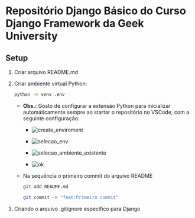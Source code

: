 # Repositório Django Básico do Curso Django Framework da Geek University

## Setup

1. Criar arquivo README.md

2. Criar ambiente virtual Python:
    ```sh
    python -m venv .env
    ```
    - **Obs.:** Gosto de configurar a extensão Python para inicializar automáticamente sempre ao startar o repositório no VSCode, com a seguinte configuração:

        -  ![create_enviroment](https://github.com/AmorimEureka/django-basico/assets/84082646/973a7150-4840-460d-afd2-5c1c026ef4e6)

        -  ![selecao_env](https://github.com/AmorimEureka/django-basico/assets/84082646/8f68d2f7-e86e-44d7-8024-ff2963ad2dd2)

        - ![selecao_ambiente_existente](https://github.com/AmorimEureka/django-basico/assets/84082646/332fa53f-58a6-4230-acb0-e1d1b1e51e22)

        -  ![ok](https://github.com/AmorimEureka/django-basico/assets/84082646/75a5acb6-01e2-43d0-a542-271fac2a371c)


    - Na sequência o primeiro commit do arquivo README
        ```sh
        git add README.md

        git commit -m "feat:Primeiro commit"
        ```
3. Criando o arquivo .gitignore específico para Django
